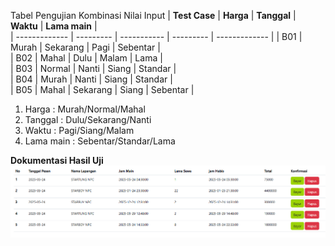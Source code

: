 Tabel Pengujian Kombinasi Nilai Input 
| **Test Case** | **Harga** | **Tanggal** | **Waktu** | **Lama main** |                               
| ------------- | --------- | ----------- | --------- | ------------- | 
| B01           | Murah     | Sekarang    | Pagi      | Sebentar      |                                                        
| B02           | Mahal     | Dulu        | Malam     | Lama          |                                                        
| B03           | Normal    | Nanti       | Siang     | Standar       |                                                        
| B04           | Murah     | Nanti       | Siang     | Standar       |                                                        
| B05           | Mahal     | Sekarang    | Siang     | Sebentar      | 
1. Harga : Murah/Normal/Mahal
2. Tanggal : Dulu/Sekarang/Nanti
3. Waktu : Pagi/Siang/Malam
4. Lama main : Sebentar/Standar/Lama

**Dokumentasi Hasil Uji**  
![Dokumentasi Hasil Uji](pengujian_matrix_testing.png)
